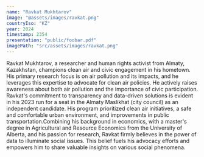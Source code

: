 ```yaml
---
name: "Ravkat Mukhtarov"
image: "@assets/images/ravkat.png"
countryIso: "KZ"
year: 2024
timestamp: 2354
presentation: "public/foobar.pdf"
imagePath: "src/assets/images/ravkat.png"
---
```


Ravkat Mukhtarov, a researcher and human rights activist from Almaty, Kazakhstan, champions clean air and civic engagement in his hometown. His primary research focus is on air pollution and its impacts, and he leverages this expertise to advocate for clean air policies. He actively raises awareness about both air pollution and the importance of civic participation. Ravkat's commitment to transparency and data-driven solutions is evident in his 2023 run for a seat in the Almaty Maslikhat (city council) as an independent candidate. His program prioritized clean air initiatives, a safe and comfortable urban environment, and improvements in public transportation.Combining his background in economics, with a master's degree in Agricultural and Resource Economics from the University of Alberta, and his passion for research, Ravkat firmly believes in the power of data to illuminate social issues. This belief fuels his advocacy efforts and empowers him to share valuable insights on various social phenomena.
